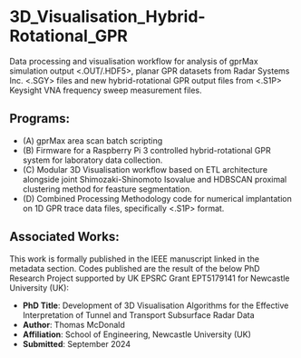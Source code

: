 # 3D_Visualisation_Hybrid-Rotational_GPR
Data processing and visualisation workflow for analysis of gprMax simulation output &lt;.OUT/.HDF5>, planar GPR datasets from Radar Systems Inc. &lt;.SGY> files and new hybrid-rotational GPR output files from &lt;.S1P> Keysight VNA frequency sweep measurement files. 

## Programs: 
- (A) gprMax area scan batch scripting
- (B) Firmware for a Raspberry Pi 3 controlled hybrid-rotational GPR system for laboratory data collection.  
- (C) Modular 3D Visualisation workflow based on ETL architecture alongside joint Shimozaki-Shinomoto Isovalue and HDBSCAN proximal clustering method for feasture segmentation.
- (D) Combined Processing Methodology code for numerical implantation on 1D GPR trace data files, specifically <.S1P> format. 

## Associated Works:
This work is formally published in the IEEE manuscript linked in the metadata section. Codes published are the result of the below PhD Research Project supported by UK EPSRC Grant EPT5179141
for Newcastle University (UK): 

- **PhD Title**: Development of 3D Visualisation Algorithms for the Effective Interpretation of Tunnel and Transport Subsurface Radar Data 
- **Author**: Thomas McDonald
- **Affiliation**: School of Engineering, Newcastle University (UK)
- **Submitted**: September 2024

